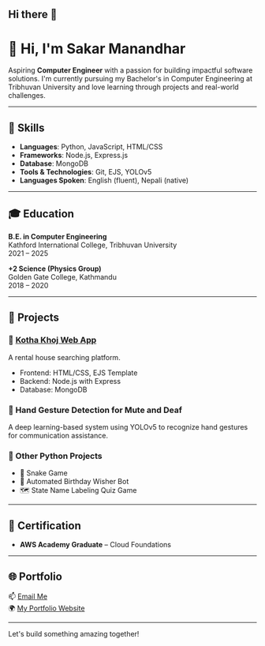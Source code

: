 ## Hi there 👋

# 👋 Hi, I'm Sakar Manandhar

Aspiring **Computer Engineer** with a passion for building impactful software solutions. I'm currently pursuing my Bachelor's in Computer Engineering at Tribhuvan University and love learning through projects and real-world challenges.

---

## 🔧 Skills

- **Languages**: Python, JavaScript, HTML/CSS
- **Frameworks**: Node.js, Express.js
- **Database**: MongoDB
- **Tools & Technologies**: Git, EJS, YOLOv5
- **Languages Spoken**: English (fluent), Nepali (native)

---

## 🎓 Education

**B.E. in Computer Engineering**  
Kathford International College, Tribhuvan University  
2021 – 2025  

**+2 Science (Physics Group)**  
Golden Gate College, Kathmandu  
2018 – 2020  

---

## 💼 Projects

### 🔹 [Kotha Khoj Web App](https://kothakhoj.onrender.com/)
A rental house searching platform.
- Frontend: HTML/CSS, EJS Template
- Backend: Node.js with Express
- Database: MongoDB

### 🔹 Hand Gesture Detection for Mute and Deaf
A deep learning-based system using YOLOv5 to recognize hand gestures for communication assistance.

### 🔹 Other Python Projects
- 🐍 Snake Game
- 🎉 Automated Birthday Wisher Bot
- 🗺️ State Name Labeling Quiz Game

---

## 🏅 Certification

- **AWS Academy Graduate** – Cloud Foundations

---

## 🌐 Portfolio

📫 [Email Me](mailto:sakarmanandhar1@gmail.com)  
🌍 [My Portfolio Website](https://www.sakarmanandhar.com.np/)  

---

Let's build something amazing together!
